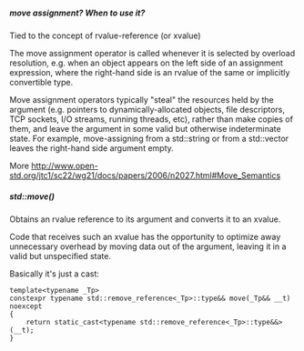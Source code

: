##### *move assignment*?  When to use it?

Tied to the concept of rvalue-reference (or xvalue)

The move assignment operator is called whenever it is selected by overload resolution, e.g. when an object appears on the left side of an assignment expression, where the right-hand side is an rvalue of the same or implicitly convertible type.

Move assignment operators typically "steal" the resources held by the argument (e.g. pointers to dynamically-allocated objects, file descriptors, TCP sockets, I/O streams, running threads, etc), rather than make copies of them, and leave the argument in some valid but otherwise indeterminate state. For example, move-assigning from a std::string or from a std::vector leaves the right-hand side argument empty.

More http://www.open-std.org/jtc1/sc22/wg21/docs/papers/2006/n2027.html#Move_Semantics

##### *std::move()*

Obtains an rvalue reference to its argument and converts it to an xvalue.

Code that receives such an xvalue has the opportunity to optimize away unnecessary overhead by moving data out of the argument, leaving it in a valid but unspecified state.

Basically it's just a cast:

```
template<typename _Tp>
constexpr typename std::remove_reference<_Tp>::type&& move(_Tp&& __t) noexcept
{
    return static_cast<typename std::remove_reference<_Tp>::type&&>(__t);
}
```
